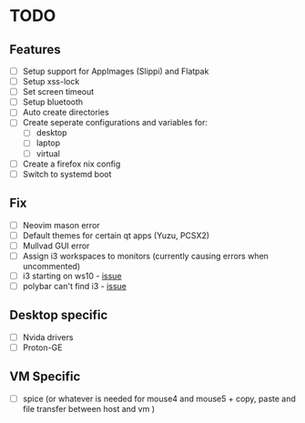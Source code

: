 # TODO

## Features

- [ ] Setup support for AppImages (Slippi) and Flatpak
- [ ] Setup xss-lock
- [ ] Set screen timeout
- [ ] Setup bluetooth
- [ ] Auto create directories
- [ ] Create seperate configurations and variables for:
  - [ ] desktop
  - [ ] laptop
  - [ ] virtual
- [ ] Create a firefox nix config
- [ ] Switch to systemd boot

## Fix

- [ ] Neovim mason error
- [ ] Default themes for certain qt apps (Yuzu, PCSX2)
- [ ] Mullvad GUI error
- [ ] Assign i3 workspaces to monitors (currently causing errors when uncommented)
- [ ] i3 starting on ws10 - [issue](https://github.com/nix-community/home-manager/issues/695)
- [ ] polybar can't find i3 - [issue](https://github.com/nix-community/home-manager/issues/213)

## Desktop specific

- [ ] Nvida drivers
- [ ] Proton-GE

## VM Specific

- [ ] spice (or whatever is needed for mouse4 and mouse5 + copy, paste and file transfer between host and vm )
